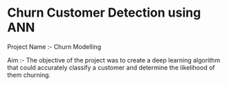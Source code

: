 # Churn Customer Detection using ANN

Project Name :- Churn Modelling

Aim :- The objective of the project was to create a deep learning algorithm that could accurately classify a customer and determine the likelihood of them churning.
